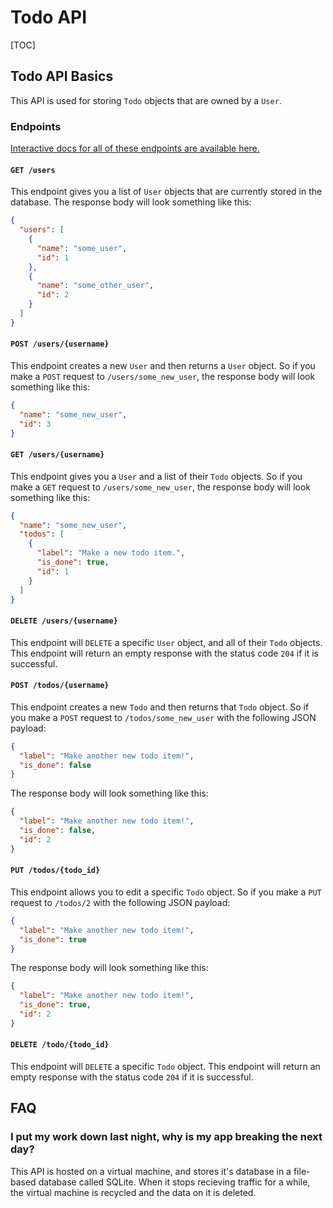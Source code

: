 <h1>Todo API</h1>

[TOC]

## Todo API Basics
This API is used for storing `Todo` objects that are owned by a `User`.

### Endpoints
[Interactive docs for all of these endpoints are available here.](/todo/docs)

#### `GET /users`
This endpoint gives you a list of `User` objects that are currently stored in the database.
The response body will look something like this:

```json
{
  "users": [
    {
      "name": "some_user",
      "id": 1
    },
    {
      "name": "some_other_user",
      "id": 2
    }
  ]
}
```

#### `POST /users/{username}`
This endpoint creates a new `User` and then returns a `User` object.
So if you make a `POST` request to `/users/some_new_user`, the response body will look something like this:

```json
{
  "name": "some_new_user",
  "id": 3
}
```

#### `GET /users/{username}`
This endpoint gives you a `User` and a list of their `Todo` objects.
So if you make a `GET` request to `/users/some_new_user`, the response body will look something like this:

```json
{
  "name": "some_new_user",
  "todos": [
    {
      "label": "Make a new todo item.",
      "is_done": true,
      "id": 1
    }
  ]
}
```

#### `DELETE /users/{username}`
This endpoint will `DELETE` a specific `User` object, and all of their `Todo` objects.
This endpoint will return an empty response with the status code `204` if it is successful.

#### `POST /todos/{username}`
This endpoint creates a new `Todo` and then returns that `Todo` object.
So if you make a `POST` request to `/todos/some_new_user` with the following JSON payload:

```json
{
  "label": "Make another new todo item!",
  "is_done": false
}
```

The response body will look something like this:

```json
{
  "label": "Make another new todo item!",
  "is_done": false,
  "id": 2
}
```

#### `PUT /todos/{todo_id}`
This endpoint allows you to edit a specific `Todo` object.
So if you make a `PUT` request to `/todos/2` with the following JSON payload:

```json
{
  "label": "Make another new todo item!",
  "is_done": true
}
```

The response body will look something like this:

```json
{
  "label": "Make another new todo item!",
  "is_done": true,
  "id": 2
}
```

#### `DELETE /todo/{todo_id}`
This endpoint will `DELETE` a specific `Todo` object.
This endpoint will return an empty response with the status code `204` if it is successful.

## FAQ

### I put my work down last night, why is my app breaking the next day?
This API is hosted on a virtual machine, and stores it's database in a file-based database called SQLite.  When it stops recieving traffic for a while, the virtual machine is recycled and the data on it is deleted.
